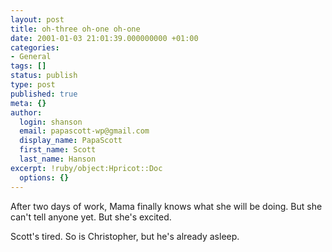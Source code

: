 ```yaml
---
layout: post
title: oh-three oh-one oh-one
date: 2001-01-03 21:01:39.000000000 +01:00
categories:
- General
tags: []
status: publish
type: post
published: true
meta: {}
author:
  login: shanson
  email: papascott-wp@gmail.com
  display_name: PapaScott
  first_name: Scott
  last_name: Hanson
excerpt: !ruby/object:Hpricot::Doc
  options: {}
---
```

<p>After two days of work, Mama finally knows what she will be doing. But she can't tell anyone yet. But she's excited.</p>
<p>Scott's tired. So is Christopher, but he's already asleep.</p>
